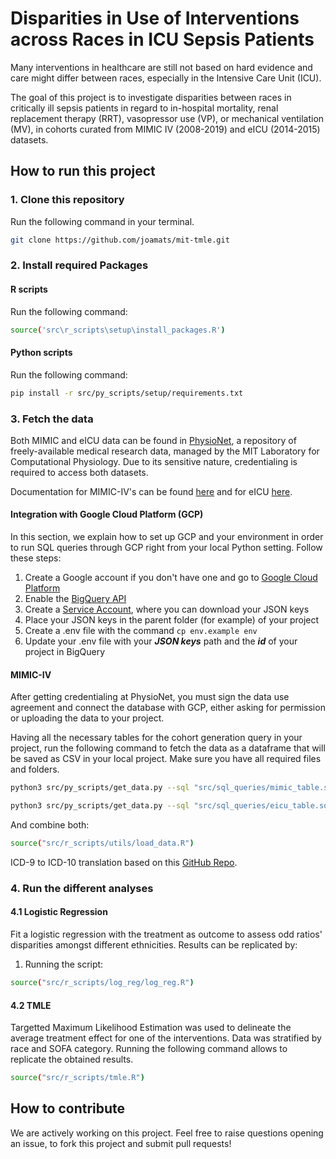 # Disparities in Use of Interventions across Races in ICU Sepsis Patients

Many interventions in healthcare are still not based on hard evidence and care might differ between races, especially in the Intensive Care Unit (ICU).

The goal of this project is to investigate disparities between races in critically ill sepsis patients in regard to in-hospital mortality, renal replacement therapy (RRT), vasopressor use (VP), or mechanical ventilation (MV), in cohorts curated from MIMIC IV (2008-2019) and eICU (2014-2015) datasets.

## How to run this project

### 1. Clone this repository

Run the following command in your terminal.

```sh
git clone https://github.com/joamats/mit-tmle.git
```

### 2. Install required Packages

#### R scripts

Run the following command:

```sh
source('src\r_scripts\setup\install_packages.R')
```

#### Python scripts

Run the following command:

```sh
pip install -r src/py_scripts/setup/requirements.txt
```

### 3. Fetch the data

Both MIMIC and eICU data can be found in [PhysioNet](https://physionet.org/), a repository of freely-available medical research data, managed by the MIT Laboratory for Computational Physiology. Due to its sensitive nature, credentialing is required to access both datasets.

Documentation for MIMIC-IV's can be found [here](https://mimic.mit.edu/) and for eICU [here](https://eicu-crd.mit.edu/).

#### Integration with Google Cloud Platform (GCP)

In this section, we explain how to set up GCP and your environment in order to run SQL queries through GCP right from your local Python setting. Follow these steps:

1) Create a Google account if you don't have one and go to [Google Cloud Platform](https://console.cloud.google.com/bigquery)
2) Enable the [BigQuery API](https://console.cloud.google.com/apis/api/bigquery.googleapis.com)
3) Create a [Service Account](https://console.cloud.google.com/iam-admin/serviceaccounts), where you can download your JSON keys
4) Place your JSON keys in the parent folder (for example) of your project
5) Create a .env file with the command `cp env.example env `
6) Update your .env file with your ***JSON keys*** path and the ***id*** of your project in BigQuery

#### MIMIC-IV

After getting credentialing at PhysioNet, you must sign the data use agreement and connect the database with GCP, either asking for permission or uploading the data to your project.

Having all the necessary tables for the cohort generation query in your project, run the following command to fetch the data as a dataframe that will be saved as CSV in your local project. Make sure you have all required files and folders.

```sh
python3 src/py_scripts/get_data.py --sql "src/sql_queries/mimic_table.sql" --destination "data/MIMIC_data.csv"
```

```sh
python3 src/py_scripts/get_data.py --sql "src/sql_queries/eicu_table.sql" --destination "data/eICU_data.csv"
```

And combine both:

```sh
source("src/r_scripts/utils/load_data.R")
```

ICD-9 to ICD-10 translation based on this [GitHub Repo](https://github.com/AtlasCUMC/ICD10-ICD9-codes-conversion).

### 4. Run the different analyses

#### 4.1 Logistic Regression

Fit a logistic regression with the treatment as outcome to assess odd ratios' disparities amongst different ethnicities. Results can be replicated by:

1) Running the script:

```sh
source("src/r_scripts/log_reg/log_reg.R")
```

#### 4.2 TMLE

Targetted Maximum Likelihood Estimation was used to delineate the average treatment effect for one of the interventions. Data was stratified by race and SOFA category. Running the following command allows to replicate the obtained results.

```sh
source("src/r_scripts/tmle.R")
```

## How to contribute

We are actively working on this project.
Feel free to raise questions opening an issue, to fork this project and submit pull requests!
